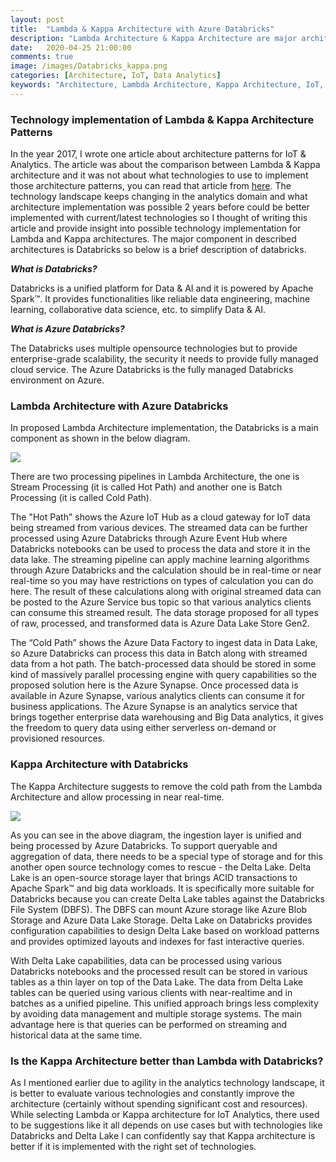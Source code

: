 ```yaml
---
layout: post
title:  "Lambda & Kappa Architecture with Azure Databricks"
description: "Lambda Architecture & Kappa Architecture are major architecture patterns used in IoT for analytics."
date:   2020-04-25 21:00:00
comments: true
image: /images/Databricks_kappa.png
categories: [Architecture, IoT, Data Analytics]
keywords: "Architecture, Lambda Architecture, Kappa Architecture, IoT, Analytics, Databricks"
---
```

<h3>Technology implementation of Lambda & Kappa Architecture Patterns</h3>

In the year 2017, I wrote one article about architecture patterns for IoT & Analytics. The article was about the comparison between Lambda & Kappa architecture and it was not about what technologies to use to implement those architecture patterns, you can read that article from [here][iotarchitecture]. The technology landscape keeps changing in the analytics domain and what architecture implementation was possible 2 years before could be better implemented with current/latest technologies so I thought of writing this article and provide insight into possible technology implementation for Lambda and Kappa architectures. The major component in described architectures is Databricks so below is a brief description of databricks.

**_What is Databricks?_**

Databricks is a unified platform for Data & AI and it is powered by Apache Spark™. It provides functionalities like reliable data engineering, machine learning, collaborative data science, etc. to simplify Data & AI.

**_What is Azure Databricks?_**

The Databricks uses multiple opensource technologies but to provide enterprise-grade scalability, the security it needs to provide fully managed cloud service. The Azure Databricks is the fully managed Databricks environment on Azure.  

<h3>Lambda Architecture with Azure Databricks</h3>

In proposed Lambda Architecture implementation, the Databricks is a main component as shown in the below diagram.

<image src="/images/Databricks_Lambda.png"></image>

There are two processing pipelines in Lambda Architecture, the one is Stream Processing (it is called Hot Path) and another one is Batch Processing (it is called Cold Path). 

The "Hot Path" shows the Azure IoT Hub as a cloud gateway for IoT data being streamed from various devices. The streamed data can be further processed using Azure Databricks through Azure Event Hub where Databricks notebooks can be used to process the data and store it in the data lake. The streaming pipeline can apply machine learning algorithms through Azure Databricks and the calculation should be in real-time or near real-time so you may have restrictions on types of calculation you can do here. The result of these calculations along with original streamed data can be posted to the Azure Service bus topic so that various analytics clients can consume this streamed result. The data storage proposed for all types of raw, processed, and transformed data is Azure Data Lake Store Gen2.

The “Cold Path” shows the Azure Data Factory to ingest data in Data Lake, so Azure Databricks can process this data in Batch along with streamed data from a hot path. The batch-processed data should be stored in some kind of massively parallel processing engine with query capabilities so the proposed solution here is the Azure Synapse. Once processed data is available in Azure Synapse, various analytics clients can consume it for business applications. The Azure Synapse is an analytics service that brings together enterprise data warehousing and Big Data analytics, it gives the freedom to query data using either serverless on-demand or provisioned resources.

<h3>Kappa Architecture with Databricks</h3>

The Kappa Architecture suggests to remove the cold path from the Lambda Architecture and allow processing in near real-time. 

<image src="/images/Databricks_kappa.png"></image>

As you can see in the above diagram, the ingestion layer is unified and being processed by Azure Databricks. To support queryable and aggregation of data, there needs to be a special type of storage and for this another open source technology comes to rescue - the Delta Lake. Delta Lake is an open-source storage layer that brings ACID
transactions to Apache Spark™ and big data workloads. It is specifically more suitable for Databricks because you can create Delta Lake tables against the Databricks File System (DBFS). The DBFS can mount Azure storage like Azure Blob Storage and Azure Data Lake Storage. Delta Lake on Databricks provides configuration capabilities to design Delta Lake based on workload patterns and provides optimized layouts and indexes for fast interactive queries.

With Delta Lake capabilities, data can be processed using various Databricks notebooks and the processed result can be stored in various tables as a thin layer on top of the Data Lake. The data from Delta Lake tables can be queried using various clients with near-realtime and in batches as a unified pipeline. This unified approach brings less complexity by avoiding data management and multiple storage systems. The main advantage here is that queries can be performed on streaming and historical data at the same time.

<h3>Is the Kappa Architecture better than Lambda with Databricks?</h3>

As I mentioned earlier due to agility in the analytics technology landscape, it is better to evaluate various technologies and constantly improve the architecture (certainly without spending significant cost and resources). While selecting Lambda or Kappa architecture for IoT Analytics, there used to be suggestions like it all depends on use cases but with technologies like Databricks and Delta Lake I can confidently say that Kappa architecture is better if it is implemented with the right set of technologies. 

[iotarchitecture]: /blog/2017/lambda-architecture-vs-kappa-architecture-in-IOT/
